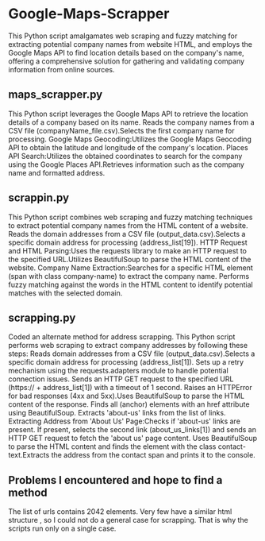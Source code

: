 # Google-Maps-Scrapper
This Python script amalgamates web scraping and fuzzy matching for extracting potential company names from website HTML, and employs the Google Maps API to find location details based on the company's name, offering a comprehensive solution for gathering and validating company information from online sources.

## maps_scrapper.py 
This Python script leverages the Google Maps API to retrieve the location details of a company based on its name.
Reads the company names from a CSV file (companyName_file.csv).Selects the first company name for processing.
Google Maps Geocoding:Utilizes the Google Maps Geocoding API to obtain the latitude and longitude of the company's location.
Places API Search:Utilizes the obtained coordinates to search for the company using the Google Places API.Retrieves information such as the company name and formatted address.

## scrappin.py
This Python script combines web scraping and fuzzy matching techniques to extract potential company names from the HTML content of a website.
Reads the domain addresses from a CSV file (output_data.csv).Selects a specific domain address for processing (address_list[19]).
HTTP Request and HTML Parsing:Uses the requests library to make an HTTP request to the specified URL.Utilizes BeautifulSoup to parse the HTML content of the website.
Company Name Extraction:Searches for a specific HTML element (span with class company-name) to extract the company name.
Performs fuzzy matching against the words in the HTML content to identify potential matches with the selected domain.

## scrapping.py
Coded an alternate method for address scrapping.
This Python script performs web scraping to extract company addresses by following these steps:
Reads domain addresses from a CSV file (output_data.csv).Selects a specific domain address for processing (address_list[1]).
Sets up a retry mechanism using the requests.adapters module to handle potential connection issues.
Sends an HTTP GET request to the specified URL (https:// + address_list[1]) with a timeout of 1 second.
Raises an HTTPError for bad responses (4xx and 5xx).Uses BeautifulSoup to parse the HTML content of the response.
Finds all <a> (anchor) elements with an href attribute using BeautifulSoup.
Extracts 'about-us' links from the list of links.
Extracting Address from 'About Us' Page:Checks if 'about-us' links are present.
If present, selects the second link (about_us_links[1]) and sends an HTTP GET request to fetch the 'about us' page content.
Uses BeautifulSoup to parse the HTML content and finds the <span> element with the class contact-text.Extracts the address from the contact span and prints it to the console.

## Problems I encountered and hope to find a method
The list of urls contains 2042 elements. Very few have a similar html structure , so I could not do a general case for scrapping. That is why the scripts run only on a single case.
